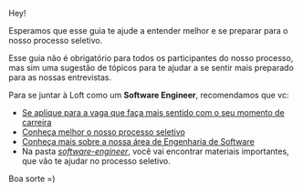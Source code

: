 Hey!

Esperamos que esse guia te ajude a entender melhor e se preparar para o nosso processo seletivo.

Esse guia não é obrigatório para todos os participantes do nosso processo, mas sim uma sugestão de tópicos para te ajudar a se sentir mais preparado para as nossas entrevistas.

Para se juntar à Loft como um **Software Engineer**, recomendamos que vc:
- [Se aplique para a vaga que faça mais sentido com o seu momento de carreira](https://jobs.lever.co/loft?department=Tech%20%26%20Product&team=Software%20Engineering)
- [Conheça melhor o nosso processo seletivo](https://medium.com/loftbr/joining-loft-as-a-software-engineer-698f90a8e120)
- [Conheça mais sobre a nossa área de Engenharia de Software](https://medium.com/loftbr/engineering/home)
- Na pasta [*software-engineer*](https://github.com/loft-br/study-guide-hiring-process/tree/master/software-engineer), você vai encontrar materiais importantes, que vão te ajudar no processo seletivo.

Boa sorte =)
